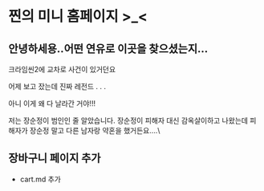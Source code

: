 # 찐의 미니 홈페이지 >_<

## 안녕하세용..어떤 연유로 이곳을 찾으셨는지...

크라임씬2에 교차로 사건이 있거던요

어제 보고 잤는데 진짜 레전드 . . .

아니 이게 왜 다 날라간 거야!!!

저는 장순정이 범인인 줄 알았습니다. 장순정이 피해자 대신 감옥살이하고 나왔는데 피해자가 장순정 말고 다른 남자랑 약혼을 했거든요....\

## 장바구니 페이지 추가
- cart.md 추가